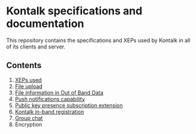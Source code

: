 Kontalk specifications and documentation
========================================

This repository contains the specifications and XEPs used by Kontalk in all of
its clients and server.


## Contents

1. [XEPs used](xeps.md)
2. [File upload](upload.md)
3. [File information in Out of Band Data](fileinfo.md)
4. [Push notifications capability](push.md)
5. [Public key presence subscription extension](publickey.md)
6. [Kontalk in-band registration](register.md)
7. [Group chat](group.md)
8. Encryption
